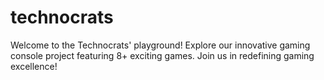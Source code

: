 # technocrats
Welcome to the Technocrats' playground! Explore our innovative gaming console project featuring 8+ exciting games. Join us in redefining gaming excellence!
